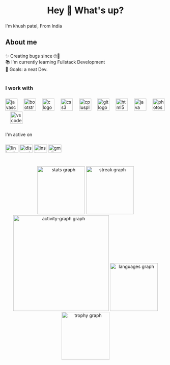 <h1 align="center">Hey 👋 What's up?</h1>

###

<p align="left">I'm khush patel, From India</p>

###

<h2 align="left">About me</h2>

###

<p align="left">✨ Creating bugs since 🙄🥴<br>📚 I'm currently learning Fullstack Development<br>🎯 Goals: a neat Dev.</p>

###

<h1 align="left"></h1>

###

<h3 align="left">I work with</h3>

###

<div align="left">
  <img src="https://cdn.jsdelivr.net/gh/devicons/devicon/icons/javascript/javascript-original.svg" height="38" alt="javascript logo"  />
  <img width="12" />
  <img src="https://cdn.jsdelivr.net/gh/devicons/devicon/icons/bootstrap/bootstrap-original.svg" height="38" alt="bootstrap logo"  />
  <img width="12" />
  <img src="https://cdn.jsdelivr.net/gh/devicons/devicon/icons/c/c-original.svg" height="38" alt="c logo"  />
  <img width="12" />
  <img src="https://cdn.jsdelivr.net/gh/devicons/devicon/icons/css3/css3-original.svg" height="38" alt="css3 logo"  />
  <img width="12" />
  <img src="https://cdn.jsdelivr.net/gh/devicons/devicon/icons/cplusplus/cplusplus-original.svg" height="38" alt="cplusplus logo"  />
  <img width="12" />
  <img src="https://cdn.jsdelivr.net/gh/devicons/devicon/icons/git/git-original.svg" height="38" alt="git logo"  />
  <img width="12" />
  <img src="https://cdn.jsdelivr.net/gh/devicons/devicon/icons/html5/html5-original.svg" height="38" alt="html5 logo"  />
  <img width="12" />
  <img src="https://cdn.jsdelivr.net/gh/devicons/devicon/icons/java/java-original-wordmark.svg" height="38" alt="java logo"  />
  <img width="12" />
  <img src="https://cdn.jsdelivr.net/gh/devicons/devicon/icons/photoshop/photoshop-plain.svg" height="38" alt="photoshop logo"  />
  <img width="12" />
  <img src="https://cdn.jsdelivr.net/gh/devicons/devicon/icons/vscode/vscode-original.svg" height="38" alt="vscode logo"  />
</div>

###

<p align="left">I'm active on</p>

###

<div align="left">
  <img src="https://raw.githubusercontent.com/maurodesouza/profile-readme-generator/master/src/assets/icons/social/linkedin/default.svg" width="41" height="25" alt="linkedin logo"  />
  <img src="https://raw.githubusercontent.com/maurodesouza/profile-readme-generator/master/src/assets/icons/social/discord/default.svg" width="41" height="25" alt="discord logo"  />
  <img src="https://raw.githubusercontent.com/maurodesouza/profile-readme-generator/master/src/assets/icons/social/instagram/default.svg" width="41" height="25" alt="instagram logo"  />
  <img src="https://raw.githubusercontent.com/maurodesouza/profile-readme-generator/master/src/assets/icons/social/gmail/default.svg" width="41" height="25" alt="gmail logo"  />
</div>

###

<br clear="both">

<div align="center">
  <img src="https://github-readme-stats.vercel.app/api?username=khushpatel00&hide_title=false&hide_rank=false&show_icons=false&include_all_commits=true&count_private=true&disable_animations=false&theme=dracula&locale=en&hide_border=false&order=1" height="150" alt="stats graph"  />
  <img src="https://streak-stats.demolab.com?user=khushpatel00&locale=en&mode=daily&theme=dracula&hide_border=false&border_radius=5&order=3" height="150" alt="streak graph"  />
 
  <img src="https://github-readme-activity-graph.vercel.app/graph?username=khushpatel00&radius=16&theme=react&area=true&order=5" height="300" alt="activity-graph graph"  />
  
  <img src="https://github-readme-stats.vercel.app/api/top-langs?username=khushpatel00&locale=en&hide_title=false&layout=compact&card_width=320&langs_count=5&theme=dracula&hide_border=false&order=2" height="150" alt="languages graph"  />
  <img src="https://github-profile-trophy.vercel.app?username=khushpatel00&theme=dark_dimmed&column=3&row=1&margin-w=3&margin-h=8&no-bg=false&no-frame=true&order=4" height="150" alt="trophy graph"  />
</div>

###